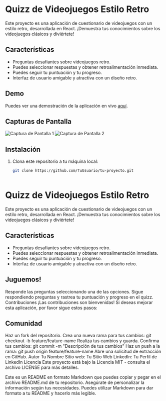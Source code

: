 # Quizz de Videojuegos Estilo Retro

Este proyecto es una aplicación de cuestionario de videojuegos con un estilo retro, desarrollada en React. ¡Demuestra tus conocimientos sobre los videojuegos clásicos y diviértete!

## Características

- Preguntas desafiantes sobre videojuegos retro.
- Puedes seleccionar respuestas y obtener retroalimentación inmediata.
- Puedes seguir tu puntuación y tu progreso.
- Interfaz de usuario amigable y atractiva con un diseño retro.

## Demo

Puedes ver una demostración de la aplicación en vivo [aquí](https://testing-indol-nine.vercel.app/).

## Capturas de Pantalla

![Captura de Pantalla 1](/screenshots/screenshot1.png)
![Captura de Pantalla 2](/screenshots/screenshot2.png)

## Instalación

1. Clona este repositorio a tu máquina local:

   ```bash
   git clone https://github.com/TuUsuario/tu-proyecto.git

   

# Quizz de Videojuegos Estilo Retro

Este proyecto es una aplicación de cuestionario de videojuegos con un estilo retro, desarrollada en React. ¡Demuestra tus conocimientos sobre los videojuegos clásicos y diviértete!

## Características

- Preguntas desafiantes sobre videojuegos retro.
- Puedes seleccionar respuestas y obtener retroalimentación inmediata.
- Puedes seguir tu puntuación y tu progreso.
- Interfaz de usuario amigable y atractiva con un diseño retro.



## Juguemos!
Responde las preguntas seleccionando una de las opciones.
Sigue respondiendo preguntas y rastrea tu puntuación y progreso en el quizz.
Contribuciones
¡Las contribuciones son bienvenidas! Si deseas mejorar esta aplicación, por favor sigue estos pasos:


## Comunidad
Haz un fork del repositorio.
Crea una nueva rama para tus cambios: git checkout -b feature/feature-name
Realiza tus cambios y guarda.
Confirma tus cambios: git commit -m "Descripción de tus cambios"
Haz un push a la rama: git push origin feature/feature-name
Abre una solicitud de extracción en GitHub.
Autor
Tu Nombre
Sitio web: Tu Sitio Web
LinkedIn: Tu Perfil de LinkedIn
Licencia
Este proyecto está bajo la Licencia MIT - consulta el archivo LICENSE para más detalles.


Este es un README en formato Markdown que puedes copiar y pegar en el archivo README.md de tu repositorio. Asegúrate de personalizar la información según tus necesidades. Puedes utilizar Markdown para dar formato a tu README y hacerlo más legible.

